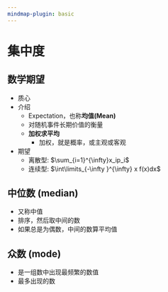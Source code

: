 ```yaml
---
mindmap-plugin: basic
---
```

# 集中度
## 数学期望
- 质心
- 介绍
    - Expectation，也称**均值(Mean)**
    - 对随机事件长期价值的衡量
    - **加权求平均**
        - 加权，就是概率，或主观或客观
- 期望
    - 离散型: $\sum_{i=1}^{\infty}x_ip_i$
    - 连续型: $\int\limits_{-\infty }^{\infty} x f(x)dx$
## 中位数 (median) 
- 又称中值
- 排序，然后取中间的数
- 如果总是为偶数，中间的数算平均值        
## 众数 (mode) 
- 是一组数中出现最频繁的数值
- 最多出现的数